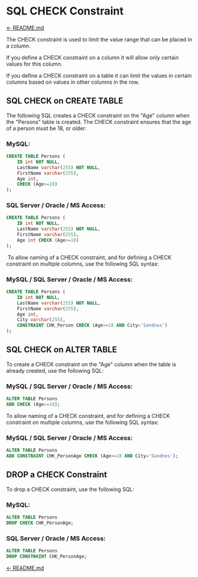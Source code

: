# SQL CHECK Constraint

[← README.md](../README.md)

The CHECK constraint is used to limit the value range that can be placed in a column.

If you define a CHECK constraint on a column it will allow only certain values for this column.

If you define a CHECK constraint on a table it can limit the values in certain columns based on values in other columns in the row.

## SQL CHECK on CREATE TABLE

The following SQL creates a CHECK constraint on the "Age" column when the "Persons" table is created. The CHECK constraint ensures that the age of a person must be 18, or older:

### MySQL:

```sql
CREATE TABLE Persons (
    ID int NOT NULL,
    LastName varchar(255) NOT NULL,
    FirstName varchar(255),
    Age int,
    CHECK (Age>=18)
);
```

### SQL Server / Oracle / MS Access:

```sql
CREATE TABLE Persons (
    ID int NOT NULL,
    LastName varchar(255) NOT NULL,
    FirstName varchar(255),
    Age int CHECK (Age>=18)
);
```
​
To allow naming of a CHECK constraint, and for defining a CHECK constraint on multiple columns, use the following SQL syntax:

### MySQL / SQL Server / Oracle / MS Access:

```sql
CREATE TABLE Persons (
    ID int NOT NULL,
    LastName varchar(255) NOT NULL,
    FirstName varchar(255),
    Age int,
    City varchar(255),
    CONSTRAINT CHK_Person CHECK (Age>=18 AND City='Sandnes')
);
```

## SQL CHECK on ALTER TABLE

To create a CHECK constraint on the "Age" column when the table is already created, use the following SQL:

### MySQL / SQL Server / Oracle / MS Access:

```sql
ALTER TABLE Persons
ADD CHECK (Age>=18);
```

To allow naming of a CHECK constraint, and for defining a CHECK constraint on multiple columns, use the following SQL syntax:

### MySQL / SQL Server / Oracle / MS Access:

```sql
ALTER TABLE Persons
ADD CONSTRAINT CHK_PersonAge CHECK (Age>=18 AND City='Sandnes');
```

## DROP a CHECK Constraint

To drop a CHECK constraint, use the following SQL:

### MySQL:

```sql
ALTER TABLE Persons
DROP CHECK CHK_PersonAge;
```

### SQL Server / Oracle / MS Access:

```sql
ALTER TABLE Persons
DROP CONSTRAINT CHK_PersonAge;
```

[← README.md](../README.md)